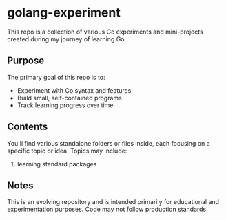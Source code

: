 # golang-experiment

This repo is a collection of various Go experiments and mini-projects created during my journey of learning Go.

## Purpose

The primary goal of this repo is to:

- Experiment with Go syntax and features
- Build small, self-contained programs
- Track learning progress over time

## Contents

You'll find various standalone folders or files inside, each focusing on a specific topic or idea. Topics may include:

1. learning standard packages

## Notes

This is an evolving repository and is intended primarily for educational and experimentation purposes. Code may not follow production standards.
